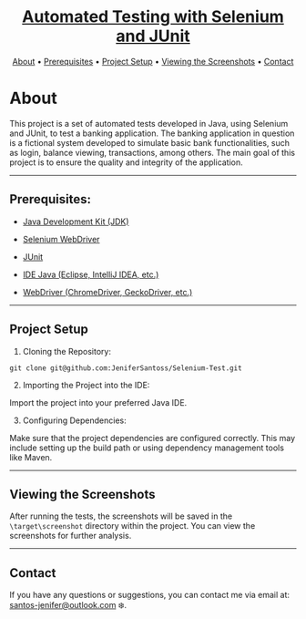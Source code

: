 <h1 align="center">
    <a href= "https://www.selenium.dev/documentation/webdriver/"target="_blank"> Automated Testing with Selenium and JUnit </a>
</h1>

<p align="center">
 <a href="#about">About</a> •
 <a href="#how-it-works">Prerequisites</a> • 
 <a href="#tech-stack">Project Setup</a> • 
 <a href="#tech-stack">Viewing the Screenshots</a>  •
 <a href="#tech-stack">Contact</a>
</p>

# About 
This project is a set of automated tests developed in Java, using Selenium and JUnit, to test a banking application. The banking application in question is a fictional system developed to simulate basic bank functionalities, such as login, balance viewing, transactions, among others. The main goal of this project is to ensure the quality and integrity of the application.

---

## Prerequisites:

- <a href="https://www.oracle.com/br/java/technologies/downloads/" target="_blank"> Java Development Kit (JDK) </a>
+ <a href="https://www.selenium.dev/documentation/webdriver/" target="_blank"> Selenium WebDriver </a>
- <a href="https://junit.org/junit5/" target="_blank"> JUnit </a>
+ <a href="https://www.treinaweb.com.br/blog/principais-ides-para-desenvolvimento-java" target="_blank"> IDE Java (Eclipse, IntelliJ IDEA, etc.) </a>
- <a href="https://www.selenium.dev/pt-br/documentation/webdriver/drivers/options/" target="_blank"> WebDriver (ChromeDriver, GeckoDriver, etc.) </a>

---

## Project Setup

1. Cloning the Repository:
```
git clone git@github.com:JeniferSantoss/Selenium-Test.git
```
2. Importing the Project into the IDE:

Import the project into your preferred Java IDE.

3. Configuring Dependencies:

Make sure that the project dependencies are configured correctly. This may include setting up the build path or using dependency management tools like Maven.

---

## Viewing the Screenshots

After running the tests, the screenshots will be saved in the `\target\screenshot` directory within the project. You can view the screenshots for further analysis.

---

## Contact

If you have any questions or suggestions, you can contact me via email at: santos-jenifer@outlook.com ❄️.
